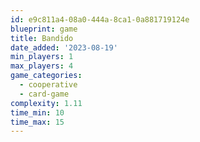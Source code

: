 ```yaml
---
id: e9c811a4-08a0-444a-8ca1-0a881719124e
blueprint: game
title: Bandido
date_added: '2023-08-19'
min_players: 1
max_players: 4
game_categories:
  - cooperative
  - card-game
complexity: 1.11
time_min: 10
time_max: 15
---
```

